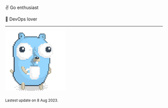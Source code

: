 :v: Go enthusiast

:muscle: DevOps lover

---

![Image alt text](/images/gopher_with_coffee.gif)


<sub>Lastest update on 8 Aug 2023.</sub>
